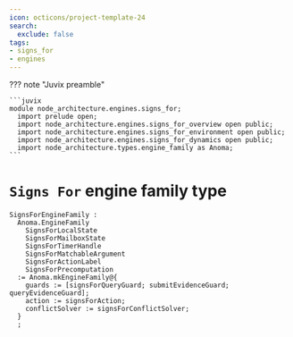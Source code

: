 ```yaml
---
icon: octicons/project-template-24
search:
  exclude: false
tags:
- signs_for
- engines
---
```


??? note "Juvix preamble"

    ```juvix
    module node_architecture.engines.signs_for;
      import prelude open;
      import node_architecture.engines.signs_for_overview open public;
      import node_architecture.engines.signs_for_environment open public;
      import node_architecture.engines.signs_for_dynamics open public;
      import node_architecture.types.engine_family as Anoma;
    ```

# `Signs For` engine family type

<!-- --8<-- [start:signs-for-engine-family] -->
```juvix
SignsForEngineFamily :
  Anoma.EngineFamily
    SignsForLocalState
    SignsForMailboxState
    SignsForTimerHandle
    SignsForMatchableArgument
    SignsForActionLabel
    SignsForPrecomputation
  := Anoma.mkEngineFamily@{
    guards := [signsForQueryGuard; submitEvidenceGuard; queryEvidenceGuard];
    action := signsForAction;
    conflictSolver := signsForConflictSolver;
  }
  ;
```
<!-- --8<-- [end:signs-for-engine-family] -->

